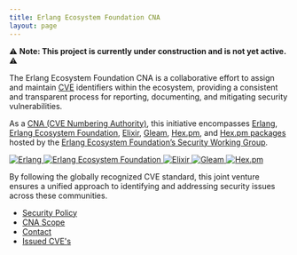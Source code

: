 ```yaml
---
title: Erlang Ecosystem Foundation CNA
layout: page
---
```


⚠️ **Note: This project is currently under construction and is not yet active.** ⚠️

The Erlang Ecosystem Foundation CNA is a collaborative
effort to assign and maintain [CVE](https://www.cve.org/) identifiers within the
ecosystem, providing a consistent and transparent process for reporting,
documenting, and mitigating security vulnerabilities.

As a [CNA (CVE Numbering Authority)](https://www.cve.org/programorganization/cnas),
this initiative encompasses [Erlang](https://www.erlang.org/), [Erlang Ecosystem Foundation](https://erlef.org/),
[Elixir](https://elixir-lang.org/), [Gleam](https://gleam.run/), [Hex.pm](https://hex.pm),
and [Hex.pm packages](https://hex.pm/packages) hosted by the
[Erlang Ecosystem Foundation’s Security Working Group](https://erlef.org/wg/security).

<div class="members">
  <a href="https://www.erlang.org/">
    <img src="/assets/img/erlang-logo.svg" alt="Erlang" />
  </a>
  <a href="https://erlef.org/">
    <img src="/assets/img/eef-logo.svg" alt="Erlang Ecosystem Foundation" />
  </a>
  <a href="https://elixir-lang.org/">
    <img src="/assets/img/elixir-logo.png" alt="Elixir" />
  </a>
  <a href="https://gleam.run/">
    <img src="/assets/img/gleam-logo.svg" alt="Gleam" />
  </a>
  <a href="https://hex.pm/">
    <img src="/assets/img/hex-logo.png" alt="Hex.pm" />
  </a>
</div>

By following the globally recognized CVE standard, this joint venture ensures a
unified approach to identifying and addressing security issues across these
communities.

* [Security Policy](./security-policy)
* [CNA Scope](./scope)
* [Contact](./contact)
* [Issued CVE's](./cves)
